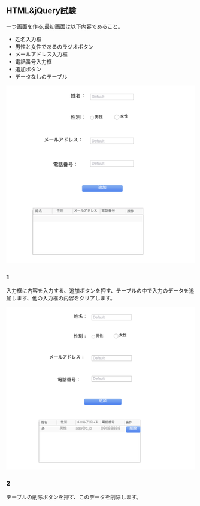 ## HTML&jQuery試験

一つ画面を作る,最初画面は以下内容であること。

* 姓名入力框
* 男性と女性であるのラジオボタン
* メールアドレス入力框
* 電話番号入力框
* 追加ボタン
* データなしのテーブル

![image](assets/a.png)


### 1
入力框に内容を入力する、追加ボタンを押す、テーブルの中で入力のデータを追加します、他の入力框の内容をクリアします。

![image](assets/b.png)

### 2
テーブルの削除ボタンを押す、このデータを削除します。
